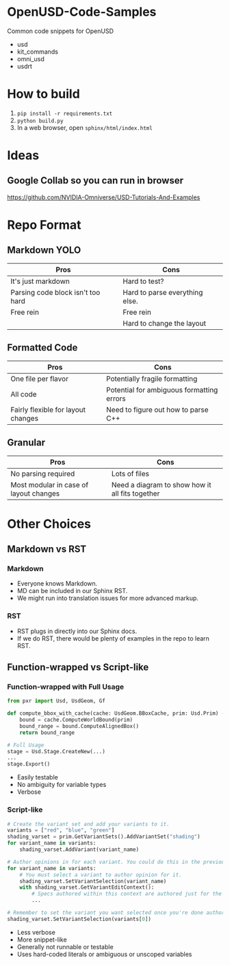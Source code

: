 # OpenUSD-Code-Samples
Common code snippets for OpenUSD

- usd
- kit_commands
- omni_usd
- usdrt


# How to build
1. `pip install -r requirements.txt`
2. `python build.py`
3. In a web browser, open `sphinx/html/index.html`


# Ideas
## Google Collab so you can run in browser
https://github.com/NVIDIA-Omniverse/USD-Tutorials-And-Examples

# Repo Format

## Markdown YOLO
| Pros | Cons |
| -----|----- |
| It's just markdown | Hard to test? |
| Parsing code block isn't too hard | Hard to parse everything else. |
| Free rein | Free rein |
| | Hard to change the layout | 

## Formatted Code
| Pros | Cons |
| -----|----- |
| One file per flavor | Potentially fragile formatting |
| All code | Potential for ambiguous formatting errors |
| Fairly flexible for layout changes | Need to figure out how to parse C++ |


## Granular
| Pros | Cons |
| -----|----- |
| No parsing required | Lots of files |
| Most modular in case of layout changes | Need a diagram to show how it all fits together |

# Other Choices

## Markdown vs RST
### Markdown
- Everyone knows Markdown.
- MD can be included in our Sphinx RST. 
- We might run into translation issues for more advanced markup.

### RST
- RST plugs in directly into our Sphinx docs.
- If we do RST, there would be plenty of examples in the repo to learn RST.

## Function-wrapped vs Script-like
### Function-wrapped with Full Usage
```python
from pxr import Usd, UsdGeom, Gf

def compute_bbox_with_cache(cache: UsdGeom.BBoxCache, prim: Usd.Prim) -> Gf.Range3d:
    bound = cache.ComputeWorldBound(prim)
    bound_range = bound.ComputeAlignedBox()
    return bound_range

# Full Usage
stage = Usd.Stage.CreateNew(...)
...
stage.Export()
```

- Easily testable
- No ambiguity for variable types
- Verbose

### Script-like
```python
# Create the variant set and add your variants to it.
variants = ["red", "blue", "green"]
shading_varset = prim.GetVariantSets().AddVariantSet("shading")
for variant_name in variants:
    shading_varset.AddVariant(variant_name)

# Author opinions in for each variant. You could do this in the previous for loop too.
for variant_name in variants:
    # You must select a variant to author opinion for it.
    shading_varset.SetVariantSelection(variant_name)
    with shading_varset.GetVariantEditContext():
        # Specs authored within this context are authored just for the variant.
        ...

# Remember to set the variant you want selected once you're done authoring.
shading_varset.SetVariantSelection(variants[0])
```
- Less verbose
- More snippet-like
- Generally not runnable or testable
- Uses hard-coded literals or ambiguous or unscoped variables
